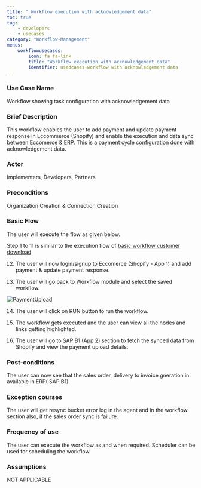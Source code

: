 ```yaml
---
title: " Workflow execution with acknowledgement data"
toc: true
tag: 
    - developers
    - usecases
category: "Workflow-Management"   
menus: 
    workflowusecases:
        icon: fa fa-link
        title: "Workflow execution with acknowledgement data" 
        identifier: usedcases-workflow with acknowledgement data
---
```


### Use Case Name 
Workflow showing task configuration with acknowledgement data

### Brief Description 
This workflow enables the user to add payment and update payment response in Eccommerce (Shopify) and enable the execution and data sync between Eccomerce & ERP. This is a payment cycle configuration  done with acknowledgement data.
 
### Actor 
 Implementers, Developers, Partners  

### Preconditions 
 Organization Creation & Connection Creation 

### Basic Flow
 The user will execute the flow as given below.

Step 1 to 11 is similar to the execution flow of [basic workflow customer download](/workflow-management/basic-workflow-customer-download/)


12. The user will now login/signup to Eccomerce (Shopify - App 1) and add payment & update payment response.


13. The user will go back to Workflow module and select the saved workflow.

![PaymentUpload](/staticfiles/workflow-management/media/PaymentUpload.png)

14. The user will click on RUN button to run the workflow.

15. The workflow gets executed and the user can view all the nodes and links getting highlighted.

16.  The user will go to SAP B1 (App 2) section to fetch the synced data from Shopify and view the payment upload details.


### Post-conditions
The user can now see that the sales order, delivery to invoice gneration in available in ERP( SAP B1)

### Exception courses 
The user will get resync bucket error log in the agent and in the workflow section also, if the sales order
    sync is failure.       

### Frequency of use
The user can execute the workflow as and when required. Scheduler can be used for scheduling the workflow.

### Assumptions 
 NOT APPLICABLE 